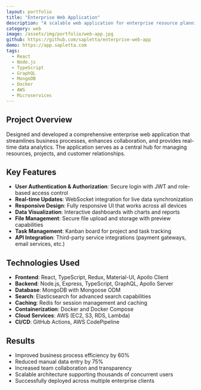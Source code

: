 ```yaml
---
layout: portfolio
title: "Enterprise Web Application"
description: "A scalable web application for enterprise resource planning and business process management."
category: web
image: /assets/img/portfolio/web-app.jpg
github: https://github.com/sapletta/enterprise-web-app
demo: https://app.sapletta.com
tags:
  - React
  - Node.js
  - TypeScript
  - GraphQL
  - MongoDB
  - Docker
  - AWS
  - Microservices
---
```


## Project Overview

Designed and developed a comprehensive enterprise web application that streamlines business processes, enhances collaboration, and provides real-time data analytics. The application serves as a central hub for managing resources, projects, and customer relationships.

## Key Features

- **User Authentication & Authorization**: Secure login with JWT and role-based access control
- **Real-time Updates**: WebSocket integration for live data synchronization
- **Responsive Design**: Fully responsive UI that works across all devices
- **Data Visualization**: Interactive dashboards with charts and reports
- **File Management**: Secure file upload and storage with preview capabilities
- **Task Management**: Kanban board for project and task tracking
- **API Integration**: Third-party service integrations (payment gateways, email services, etc.)

## Technologies Used

- **Frontend**: React, TypeScript, Redux, Material-UI, Apollo Client
- **Backend**: Node.js, Express, TypeScript, GraphQL, Apollo Server
- **Database**: MongoDB with Mongoose ODM
- **Search**: Elasticsearch for advanced search capabilities
- **Caching**: Redis for session management and caching
- **Containerization**: Docker and Docker Compose
- **Cloud Services**: AWS (EC2, S3, RDS, Lambda)
- **CI/CD**: GitHub Actions, AWS CodePipeline

## Results

- Improved business process efficiency by 60%
- Reduced manual data entry by 75%
- Increased team collaboration and transparency
- Scalable architecture supporting thousands of concurrent users
- Successfully deployed across multiple enterprise clients
